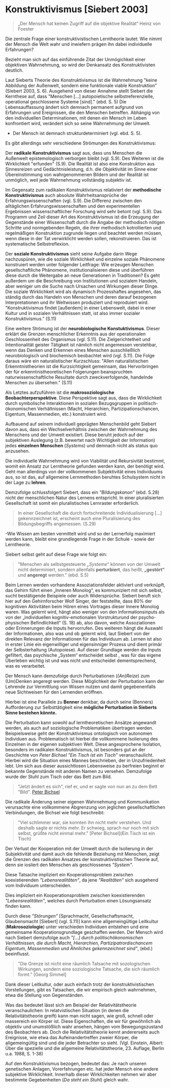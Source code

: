 # Konstruktivismus [Siebert 2003]

> „Der Mensch hat keinen Zugriff auf die objektive Realität“
> Heinz von Foester

Die zentrale Frage einer konstruktivistischen Lerntheorie lautet: Wie nimmt der Mensch die Welt wahr und inwiefern prägen ihn dabei individuelle Erfahrungen?

Bezieht man sich auf das einführende Zitat der Unmögichkeit einer objektiven Wahrnehmung, so wird der Denkansatz des Konstruktivisten deutlich.

Laut Sieberts Theorie des Konstruktivismus ist die Wahrnehmung "keine Abbildung der Außenwelt, sondern eine funktionale viable Konstruktion" (Siebert 2003, S. 6).
Ausgehend von dieser Annahme stellt Siebert die Kernthese auf, dass "Menschen [...] autopoietische
selbstreferenzielle, operational geschlossene Systeme [sind]." (ebd. S. 5)
Die Lebensauffassung ändert sich demnach permanent aufgrund von Erfahrungen und Ereignissen, die den Menschen betreffen.
Abhängig von den individuellen Determinationen, mit denen ein Mensch im Leben konfrontiert wird, verändert sich so seine Wahrnehmung der Umwelt.
- Der Mensch ist demnach strukturdeterminiert (vgl. ebd. S. 5).


Es gibt allerdings sehr verschiedene Strömungen des Konstruktivismus:

Der **radikale Konstruktivismus** sagt aus, dass uns Menschen die Außenwelt epistemologisch verborgen bleibt (vgl. S.9).
Des Weiteren ist die Wirklichkeit "erfunden" (S.9).
Die Realität ist also eine Konstruktion aus Sinnesreizen und Gedächtnisleistung, d.h. die Objektivität im Sinne einer Übereinstimmung von wahrgenommenen Bildern und der Realität ist unmöglich, weil jede Wahrnehmung vollständig subjektiv ist.

Im Gegensatz zum radikalen Konstruktivismus relativiert der **methodische Konstruktivismus** auch absolute Wahrheitsansprüche der Erfahrungswissenschaften (vgl. S.9).
Die Differenz zwischen den alltäglichen Erfahrungswissenschaften und den experimentellen Ergebnissen wissenschaftlicher Forschung wird sehr betont (vgl. S.9).
Das Programm und Zeil dieser Art des Konstruktivismus ist die Erzeugung der Gegenstände einer Wissenschaft durch die Angabe der methodisch nötigen Schritte und normgebenden Regeln, die ihrer methodisch kotrollierten und regelmäßigen Konstruktion zugrunde liegen und beachtet werden müssen, wenn diese in der Tat verwirklicht werden sollen, rekonstruieren.
Das ist systematische Selbstreflexion.

Der **soziale Konstruktivismus** sieht seine Aufgabe darin Wege nachzuspüren, wie die soziale Wirklichkeit und einzelne soziale Phänomene konstruiert werden unter folgender Leitfrage:
Wie erzeugen Menschen gesellschaftliche Phänomene, institutionalisieren diese und überführen diese durch die Weitergabe an neue Generationen in Traditionen?
Es geht außerdem um die Beschreibung von Institutionen und sozialem Handeln, aber weniger um die Suche nach Ursachen und Wirkungen dieser Dinge.
Die soziale Wirklichkeit wird als dynamisch Prozesshaftes angesehen, das ständig durch das Handeln von Menschen und deren darauf bezogenen Interpretationen und ihr Weltwissen produziert und reproduiert wird.
"Konstruktivismus findet [außerdem] in einer Lebenswelt, dabei in einer Kultur und in sozialen Verhältnissen statt, ist also immer sozialer Konstruktivismus." (S.11)

Eine weitere Strömung ist der **neurobiologische Konstuktivismus**.
Dieser erklärt die Grenzen menschlicher Erkenntnis aus der operationalen Geschlossenheit des Organismus (vgl. S.11).
Die Zielgerichtetheit und Intentionalität geister Tätigkeit ist nämlich nicht angemessen verstehbar, wenn das Denken und Erkennen eines Menschen ausschließlich neurobiologisch und biochemisch beobachtet wird (vgl. S.11).
Die Folge daraus wäre ein naturalistischer Kurzschluss:
"Allen naturalistischen Erkenntnistheorien ist die Kurzsichtigkeit gemeinsam, das Hervorbringen der für erkenntnistheoretischen Folgerungen beanspruchten naturwissenschaftliche Resultate durch zweckverfolgende, handelnde Menschen zu übersehen." (S.11)

Als Letztes aufzuführen ist die **makrosoziologische Beobachterperspektive**.
Diese Perspektive sagt aus, dass die Wirklichkeit durch symbolische Interaktionen in sozialen Bezugsgruppen in politisch-ökonomischen Verhältnissen (Macht, Hierarchien, Partizipationschancen, Eigentum, Massenmedien, etc.) konstruiert wird.


Aufbauend auf seinem individuell geprägten Menschenbild geht Siebert davon aus, dass ein Wechselverhältnis zwischen der Wahrnehmung des Menschens und der Umwelt existiert.
Diese beruht jedoch auf der subjektiven Auslegung (z.B. bewertet nach Wichtigkeit der Information) jedes **einzelnen Menschen** (*Systems*) und demnach nicht als status quo anzusehen.

Die individuelle Wahrnehmung wird von Viabilität und Rekursivität bestimmt, womit ein Ansatz zur Lerntheorie gefunden werden kann, der benötigt wird.
Geht man allerdings von der vollkommenen Subjektivität eines Individuums aus, so ist das, auf allgemeine Lernmethoden beruhtes Schulsystem nicht in der Lage zu **lehren**.

Demzufolge schlussfolgert Siebert, dass ein *"Bildungskanon"* (ebd. S.28) nicht der menschlichen Natur des Lernens entspricht.
In einer pluralisierten Gesellschaft ist somit ein pluralistisches Lernraster erforderlich.
>In einer Gesellschaft die durch fortschreitende Individualisierung [...] gekennzeichnet ist, erscheint auch eine Pluralisierung des Bildungsbegriffs angemessen. (S.29)

-Wie Wissen am besten vermittelt wird und so der Lernerfolg maximiert werden kann, bleibt eine grundlegende Frage in der Schule - sowie der Lerntheorie.
<!--Ce: Ich hoffe das geht klar, vorher war "Die frage" nur doppelt gemoppelt  -->

Siebert selbst geht auf diese Frage wie folgt ein:
>"Menschen als selbstgesteuerte *„Systeme“* können von der Umwelt nicht determiniert, sondern allenfalls **perturbiert**, das heißt, **„gestört“** und **angeregt** werden." (ebd. S.5)

Beim Lernen werden vorhandene Assoziationsfelder aktiviert und verknüpft, das Gehirn führt einen „Inneren Monolog“, es kommuniziert mit sich selbst, sucht bestätigende Beispiele oder auch Widersprüche. Siebert beruft sich hier auf den Gehirnforscher Wolf Singer, der feststellte, dass 80% der kognitiven Aktivitäten beim Hören eines Vortrages dieser Innere Monolog waren. Was gelernt wird, hängt also weniger von den Informationsinputs als von der „individuellen kognitiv-emotionalen Vorstrukturund der psycho-physischen Befindlichkeit“ (S. 18) ab, also davon, welche Assoziationen oder Erinnerungen die Inputs hervorrufen. Des weiteren hängt die Auswahl der Informationen, also was und ob gelernt wird, laut Siebert von der direkten Relevanz der Informationen für das Individuum ab. Lernen ist also in erster Linie ein eigenwilliger und eigensinniger Prozess und dient primär der Selbsterhaltung (Autopoiese). Auf dieser Grundlage werden die Inputs gefiltert, das psychische „System“ entscheidet selbst , was für das eigene Überleben wichtig ist und was nicht und entscheidet dementsprechend, was es verarbeitet.









Der Mensch kann demzufolge durch Perturbationen (*(An)Reize*) zum (Um)Denken angeregt werden.
Diese Möglichkeit der Perturbation kann der Lehrende zur Vermittlung von Wissen nutzen und damit gegebenenfalls neue Sichtweisen für den Lernenden eröffnen.
<!-- Eine direkte Kontrolle des Lernstoffs ist demnach natürlich nicht möglich, aber der Lehrende kann durch gezielte Perturbationen gegebenenfalls neue Sichtweisen für den Lernenden eröffnen und diese somit zur Vermittlung von Wissen nutzen. -->

Hierbei ist eine Parallele zu **Benner** denkbar, da durch seine (Benners) Aufforderung zur Selbsttätigkeit eine **mögliche Perturbation in Sieberts Sinne bestehen könnte.**
<!-- Hierbei ist eine Parallele zu **Benners** Aufforderung zur Selbsttätigkeit denkbar, da diese **möglicherweise eine Perturbation in Sieberts Sinne darstellt.** -->

Die Perturbation kann sowohl auf lerntheoretischen  Ansätze angewandt werden, als auch auf soziologische Problematiken übertragen werden.
Beispielsweise geht der Konstruktivismus ontologisch von autonomen Individuen aus.
Problematisch ist hierbei die vollkommene Isolierung des Einzelnen in der eigenen subjektiven Welt.
Diese angesprochene Isolation, besonders im radikalen Konstruktivismus, ist besonders gut an der Geschichte von *Peter Bichsel* *"Ein Tisch ist ein Tisch"* veranschaulicht.
Hierbei wird die Situation eines Mannes beschrieben, der in Unzufriedenheit lebt.
Um sich aus dieser aussichtlosen Lebensweise zu berfreien beginnt er bekannte Gegenstände mit anderen Namen zu versehen. Demzufolge wurde der Stuhl zum Tisch oder das Bett zum Bild.

> "Jetzt ändert es sich", rief er, und er sagte von nun an zu dem Bett "Bild".
> [Peter Bichsel](http://www.univie.ac.at/ims/koeppl_lv/Mth_04/Bichsel_Tisch.htm)

Die radikale Änderung seiner eigenen Wahrnehmung und Kommunikation verursachte eine vollkommene Abgrenzung von jeglichen gesellschaftlichen Verbindungen, die Bichsel wie folgt beschreibt:

> "Viel schlimmer war, sie konnten ihn nicht mehr verstehen. Und deshalb sagte er nichts mehr. Er schwieg, sprach nur noch mit sich selbst, grüßte nicht einmal mehr."
> [Peter Bichsel](Ein Tisch ist ein Tisch)

Der Verlust der Kooperation mit der Umwelt durch die Isolierung in der Subjektivität und damit auch die fehlende Beziehung mit Menschen, zeigt die Grenzen des radikalen Ansatzes der konstruktivistischen Theorie auf, denn sie iosliert den Menschen als geschlossenes *"System"*.
<!--CE: Ich glaube der letzte Nebensatz ist nicht nötig, eig wiederholt es ja nur den Anfang des Satzes  -->
Diese Tatsache impliziert ein Kooperationsproblem zwischen koexistierenden *"Lebensrealitäten"*, da jene *"Realitäten"* sich ausgehend vom Individuum unterscheiden.


Dies impliziert ein Kooperationsproblem zwischen koexistierenden *"Lebensrealitäten"*, welches durch Perturbation einen Lösungsansatz finden kann.
<!--CE: Sieberts Vorschlag der Perturbation bietet einen Lösungsansatz für jenes Kooperationsproblem zwischen koexistierenden, voneinander isolierten *Lebensrealitäten*.   -->
Durch diese *"Störungen"* [Sprachmacht, Gesellschaftsmacht, Glaubensmacht [Siebert] (vgl. S.11)] kann eine allgemeingültige Leitkultur (**Makrosoziologie**) unter verschieden Individuen entstehen und eine gemeinsame Kooperationsgrundlage geschaffen werden.
Der Mensch wird nach Siebert demzufolge auch *"[...] durch politischökonomischen Verhältnissen, die durch Macht, Hierarchien, Partizipatrordischancem Eigentum, Massenmedien und Ähnliches gekennzeichnet sind"*, (ebd.) beeinflusst.

> "Die Grenze ist nicht eine räumlich Tatsache mit sozologischen Wirkungen, sondern eine soziologische Tatsache, die sich räumlich formt." [Georg Simmel]

Dank dieser Leitkultur, oder auch einfach trotz der konstruktivistischen Vorstellungen, gibt es Tatsachen, die wir empirisch gleich wahrnehmen, etwa die Stellung von Gegenständen.
<!--So öffnet sich der Konstruktivismus für allgemeine Vorstellungen und kann auch Tatsachen Bezug nehmen, die wir alle gleich wahrnehmenn, wie z.B. die Positionen von Gegenständen. (?)   -->
Was das bedeutet lässt sich am Beispiel der Relativitätstheorie veranschaulichen:
In relatvistischen Situation (in denen die Relativitätstheorie greift) kann man nicht sagen, wie groß, schnell oder massereich ein Körper ist.
Diese Eigenschaften, die wir für gewöhnlich als objektiv und unumstößlich wahr ansehen, hängen vom Bewegungszustand des Beobachters ab.
Doch die Relativitätstheorie kennt andererseits auch Ereignisse, wie etwa das Aufeinandertreffen zweier Körper, die allgemeingültig sind und die jeder Betrachter so sieht. (Vgl. Einstein, Albert: Über die spezielle und die allgemeine Relativitätstheorie, 23. Auflage, Berlin u.a. 1988, S. 1-38)
<!-- Ce:(ab Z.65)Treffen zwei Körper aufeinander, so lassen sich nach der Relativitätstheorie die genauen Umstände wie der Zeitpunkt, die genaue Position und Geschwindigkeit, unmöglich einheitlich bestimmen. *Dass* sie es aber tun, ist unbestritten; in dieser Hinsicht sind sich alle Beobachter einig. -->
Auf den Konstruktivismus bezogen, bedeutet das:
Je nach unseren genetischen Anlagen, Vorerfahrungen etc. hat jeder Mensch eine andere subjektive Wirklichkeit.
Innerhalb dieser Wirklichkeiten nehmen wir aber bestimmte Gegebenheiten (*Da steht ein Stuhl*) gleich wahr.
<!--Trotz unser unterschiedlichen genetischen Vorraussetzungen, unser tiefst individuellen Biographie, Erfahrungen und verschiedenen subjetiven Wirklichkeiten, können wir uns trotzdem auf bestimmte Werte einigen.  -->
